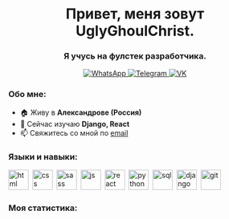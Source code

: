 <div id="header" align="center">
    <h1>Привет, меня зовут UglyGhoulChrist.</h1>
    <h3>Я учусь на фулстек разработчика.</h3>
</div>
<div id="socials" align="center">
    <a href="https://wa.me/79101807117" target="_blank">
    <img src="https://img.shields.io/badge/WhatsApp-blue?style=for-the-badge&logo=whatsapp&logoColor=white" alt="WhatsApp"/>
  </a>
  <a href="https://t.me/UglyGhoulChrist" target="_blank">
    <img src="https://img.shields.io/badge/Telegram-blue?style=for-the-badge&logo=telegram&logoColor=white" alt="Telegram"/>
  </a>
    <a href="http://vk.com/id709622701" target="_blank">
    <img src="https://img.shields.io/badge/VK-blue?style=for-the-badge&logo=vk&logoColor=white" alt="VK"/>
  </a>
</div>

### Обо мне:
- :house: Живу в **Александрове (Россия)**
- 🌱 Сейчас изучаю **Django, React**
- 📫 Свяжитесь со мной по [email](mailto:UglyGhoulChrist@gmail.com)

### Языки и навыки:

<img src="https://cdn.jsdelivr.net/gh/devicons/devicon/icons/html5/html5-original.svg" title="html" width="40" height="40"/>&nbsp;
<img src="https://cdn.jsdelivr.net/gh/devicons/devicon/icons/css3/css3-original.svg" title="css" width="40" height="40"/>&nbsp;
<img src="https://cdn.jsdelivr.net/gh/devicons/devicon/icons/sass/sass-original.svg" title="sass" width="40" height="40"/>&nbsp;
<img src="https://cdn.jsdelivr.net/gh/devicons/devicon/icons/javascript/javascript-original.svg" title="js" width="40" height="40"/>&nbsp;
<img src="https://cdn.jsdelivr.net/gh/devicons/devicon/icons/react/react-original.svg" title="react" width="40" height="40"/>&nbsp;
<img src="https://cdn.jsdelivr.net/gh/devicons/devicon/icons/python/python-original.svg" title="python" width="40" height="40"/>&nbsp;
<img src="https://cdn.jsdelivr.net/gh/devicons/devicon/icons/postgresql/postgresql-original.svg" title="sql" width="40" height="40"/>&nbsp;
<img src="https://cdn.jsdelivr.net/gh/devicons/devicon/icons/django/django-plain.svg" title="django" width="40" height="40"/>&nbsp;
<img src="https://cdn.jsdelivr.net/gh/devicons/devicon/icons/git/git-plain.svg" title="git" width="40" height="40"/>&nbsp;

### Моя статистика:

<div id="stat" align="center">
    <img src="https://github-profile-summary-cards.vercel.app/api/cards/profile-details?username=UglyGhoulChrist&theme=default" alt=""/>
    <img src="https://github-profile-summary-cards.vercel.app/api/cards/most-commit-language?username=UglyGhoulChrist&theme=default" alt=""/>
     <img src="https://github-profile-summary-cards.vercel.app/api/cards/stats?username=UglyGhoulChrist&theme=default" alt=""/>
</div>
